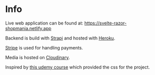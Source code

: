 # Info

Live web application can be found at: https://svelte-razor-shopmania.netlify.app

Backend is build with [Strapi](https://strapi.io/) and hosted with [Heroku](https://www.heroku.com/home).

[Stripe](https://stripe.com/en-gb-se) is used for handling payments.

Media is hosted on [Cloudinary](https://cloudinary.com/).

Inspired by [this udemy course](https://www.udemy.com/course/svelte-tutorial-and-projects-course/) which provided the css for the project.
